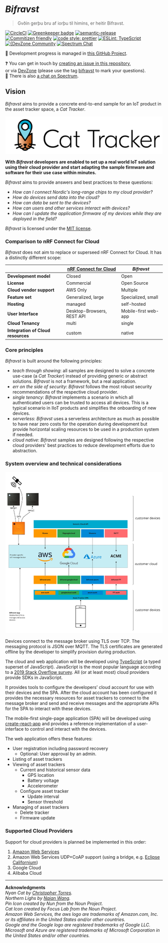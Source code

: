 # *Bifravst*

> Gvðín gerþu bru af iorþu til himins, er heitir Bifravst.

[![CircleCI](https://circleci.com/gh/bifravst/bifravst/tree/saga.svg?style=svg)](https://circleci.com/gh/bifravst/bifravst/tree/saga)
[![Greenkeeper badge](https://badges.greenkeeper.io/bifravst/bifravst.svg)](https://greenkeeper.io/)
[![semantic-release](https://img.shields.io/badge/%20%20%F0%9F%93%A6%F0%9F%9A%80-semantic--release-e10079.svg)](https://github.com/semantic-release/semantic-release)
[![Commitizen friendly](https://img.shields.io/badge/commitizen-friendly-brightgreen.svg)](http://commitizen.github.io/cz-cli/)
[![code style: prettier](https://img.shields.io/badge/code_style-prettier-ff69b4.svg)](https://github.com/prettier/prettier/)
[![ESLint: TypeScript](https://img.shields.io/badge/ESLint-TypeScript-blue.svg)](https://github.com/typescript-eslint/typescript-eslint)  
[![{DevZone Community](https://img.shields.io/badge/%7BDevZone-community-brightgreen.svg)](https://devzone.nordicsemi.com/search?q=bifravst)
[![Spectrum Chat](https://img.shields.io/badge/Spectrum-chat-blue.svg)](https://spectrum.chat/bifravst)

🚧 Development progress is managed in [this GitHub Project](https://github.com/orgs/bifravst/projects/1).

❓ You can get in touch by [creating an issue in this repository](https://github.com/bifravst/bifravst/issues/new),  
or via [DevZone](https://devzone.nordicsemi.com/) (please use the tag [bifravst](https://devzone.nordicsemi.com/search?q=bifravst) to mark your questions).  
💬 There is also [a chat on Spectrum](https://spectrum.chat/bifravst).

## Vision

*Bifravst* aims to provide a concrete end-to-end sample for an IoT product in the asset tracker space, a *Cat Tracker*. 

![Bifravst: Cat Tracker IoT example](./docs/logo-with-text.png)

**With *Bifravst* developers are enabled to set up a real world IoT solution using their cloud provider and start adapting the sample firmware and software for their use case within minutes.**

*Bifravst* aims to provide answers and best practices to these questions:

- *How can I connect Nordic's long-range chips to my cloud provider?*
- *How do devices send data into the cloud?*
- *How can data be sent to the devices?*
- *How can users and other services interact with devices?*
- *How can I update the application firmware of my devices while they are deployed in the field?*

*Bifravst* is licensed under the [MIT license](./LICENSE). 

### Comparison to nRF Connect for Cloud

*Bifravst* does not aim to replace or superseed nRF Connect for Cloud. It has a distinctly different scope:

|   | [nRF Connect for Cloud](https://www.nordicsemi.com/Software-and-Tools/Development-Tools/nRF-Connect-for-Cloud) | *Bifravst* |
|---|-----------------------|----------|
| **Development model** | Closed | Open |
| **License** | Commercial | Open Source |
| **Cloud vendor support** | AWS Only | Multiple |
| **Feature set** | Generalized, large | Specialized, small |
| **Hosting** | managed | self-hosted |
| **User Interface** | Desktop-Browsers, REST API | Mobile-first web-app |
| **Cloud Tenancy** | multi | single |
| **Integration of Cloud resources** | custom | native |

### Core principles

*Bifravst* is built around the following principles:

- *teach through showing*: all samples are designed to solve a concrete use-case (a *Cat Tracker*) instead of providing generic or abstract solutions. *Bifravst* is not a framework, but a real application.
- *err on the side of security*: *Bifravst* follows the most robust security recommendations of the respective cloud provider.
- *single tenancy*: *Bifravst* implements a scenario in which all authenticated users can be trusted to access all devices. This is a typical scenario in IIoT products and simplifies the onboarding of new devices.
- *serverless*: *Bifravst* uses a serverless architecture as much as possible to have near zero costs for the operation during development but provide horizontal scaling resources to be used in a production system if needed.
- *cloud native*: *Bifravst* samples are designed following the respective cloud providers' best practices to reduce development efforts due to abstraction. 

### System overview and technical considerations

![System overview](./docs/System%20overview.jpg)

Devices connect to the message broker using TLS over TCP. The messaging protocol is JSON over MQTT. The TLS certificates are generated offline by the developer to simplify provision during production.

The cloud and web application will be developed using [TypeScript](https://www.typescriptlang.org/) (a typed superset of JavaScript). JavaScript is the most popular language according to a [2019 Stack Overflow survey](https://insights.stackoverflow.com/survey/2019#technology). All (or at least most) cloud providers provide SDKs in JavaScript.

It provides tools to configure the developers’ cloud account for use with their devices and the SPA. After the cloud account has been configured it provides the necessary resources for asset trackers to connect to the message broker and send and receive messages and the appropriate APIs for the SPA to interact with these devices.

The mobile-first single-page application (SPA) will be developed using [create-react-app](https://github.com/facebook/create-react-app) and provides a reference implementation of a user-interface to control and interact with the devices.

The web application offers these features:
 - User registration including password recovery
   - Optional: User approval by an admin.
 - Listing of asset trackers
 - Viewing of asset trackers
   - Current and historical sensor data
     - GPS location
     - Battery voltage
     - Accelerometer
   - Configure asset tracker
     - Update interval
     - Sensor threshold
 - Managing of asset trackers
     - Delete tracker
     - Firmware update

### Supported Cloud Providers

Support for cloud providers is planned be implemented in this order:

1. [Amazon Web Services](./docs/aws/GettingStarted.md)
1. Amazon Web Services UDP+CoAP support (using a bridge, e.g. [Eclipse Californium](https://github.com/eclipse/californium))
1. Google Cloud
1. Alibaba Cloud

---

**Acknowledgments**  
*Nyan Cat by [Christopher Torres](https://www.youtube.com/watch?v=QH2-TGUlwu4).*  
*Northern Lighs by [Naian Wang](https://unsplash.com/photos/F9wrh2miJLA).*  
*Pin Icon created by Nun from the Noun Project.*  
*Cat Icon created by Focus Lab from the Noun Project.*  
*Amazon Web Services, the aws logo are trademarks of Amazon.com, Inc. or its affiliates in the United States and/or other countries.*  
*Google and the Google logo are registered trademarks of Google LLC.*  
*Microsoft and Azure are registered trademarks of Microsoft Corporation in the United States and/or other countries.*
